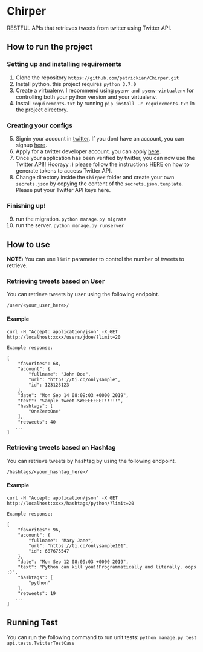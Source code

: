 # Chirper
RESTFUL APIs that retrieves tweets from twitter using Twitter API.

## How to run the project
### Setting up and installing requirements
1. Clone the repository `https://github.com/patrickian/Chirper.git`<br/>
2. Install python. this project requires `python 3.7.0`<br/>
3. Create a virtualenv. I recommend using `pyenv and pyenv-virtualenv` for controlling both your python version and your virtualenv.<br/>
4. Install `requirements.txt` by running `pip install -r requirements.txt` in the project directory.<br/>
### Creating your configs
5. Signin your account in <a href="https://www.twitter.com">twitter</a>. If you dont have an account, you can signup <a href="https://twitter.com/i/flow/signup">here</a>.<br/>
6. Apply for a twitter developer account. you can apply <a href="https://developer.twitter.com/en/application/use-case">here</a>.<br/>
7. Once your application has been verified by twitter, you can now use the Twitter API!! Hoorayy :) please follow the instructions <a href="https://developer.twitter.com/en/docs/basics/authentication/guides/access-tokens.html">HERE</a> on how to generate tokens to access Twitter API.<br/>
8. Change directory inside the `Chirper` folder and create your own `secrets.json` by copying the content of the `secrets.json.template`. Please put your Twitter API keys here.<br/>
### Finishing up!
9. run the migration. `python manage.py migrate`<br/>
10. run the server. `python manage.py runserver`<br/>

## How to use
**NOTE:** You can use `limit` parameter to control the number of tweets to retrieve.<br/>
### Retrieving tweets based on User
You can retrieve tweets by user using the following endpoint.<br/>
```
/user/<your_user_here>/
```
#### Example
```
curl -H "Accept: application/json" -X GET http://localhost:xxxx/users/jdoe/?limit=20

Example response:

[
    "favorites": 68,
    "account": {
        "fullname": "John Doe",
        "url": "https://ti.co/onlysample",
        "id": 123123123
    },
    "date": "Mon Sep 14 08:09:03 +0000 2019",
    "text": "Sample tweet.SWEEEEEEET!!!!!",
    "hashtags": [
        "OneZeroOne"
    ],
    "retweets": 40
   ...
] 
```

### Retrieving tweets based on Hashtag
You can retrieve tweets by hashtag by using the following endpoint.<br/>
```
/hashtags/<your_hashtag_here>/
```
#### Example
```
curl -H "Accept: application/json" -X GET http://localhost:xxxx/hashtags/python/?limit=20

Example response:

[
    "favorites": 96,
    "account": {
        "fullname": "Mary Jane",
        "url": "https://ti.co/onlysample101",
        "id": 687675547
    },
    "date": "Mon Sep 12 08:09:03 +0000 2019",
    "text": "Python can kill you!!Programmatically and literally. oops :)",
    "hashtags": [
        "python"
    ],
    "retweets": 19
   ...
] 
```

## Running Test
You can run the following command to run unit tests: `python manage.py test api.tests.TwitterTestCase`